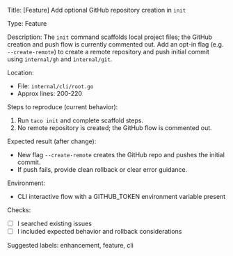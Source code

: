 
Title: [Feature] Add optional GitHub repository creation in `init`

Type: Feature

Description:
The `init` command scaffolds local project files; the GitHub creation and push flow is currently commented out. Add an opt-in flag (e.g. `--create-remote`) to create a remote repository and push initial commit using `internal/gh` and `internal/git`.

Location:
- File: `internal/cli/root.go`
- Approx lines: 200-220

Steps to reproduce (current behavior):
1. Run `taco init` and complete scaffold steps.
2. No remote repository is created; the GitHub flow is commented out.

Expected result (after change):
- New flag `--create-remote` creates the GitHub repo and pushes the initial commit.
- If push fails, provide clean rollback or clear error guidance.

Environment:
- CLI interactive flow with a GITHUB_TOKEN environment variable present

Checks:
- [ ] I searched existing issues
- [ ] I included expected behavior and rollback considerations

Suggested labels: enhancement, feature, cli
